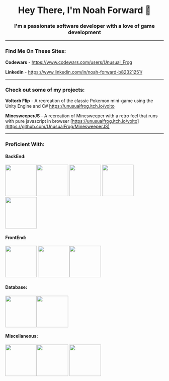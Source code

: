 <h1 align="center">Hey There, I'm Noah Forward 🐸</h1>
<h3 align="center">I'm a passionate software developer with a love of game development</h3>

---

### Find Me On These Sites:
**Codewars** - https://www.codewars.com/users/Unusual_Frog

**Linkedin** - https://www.linkedin.com/in/noah-forward-b82321251/

---
### Check out some of my projects:
**Voltorb Flip** - A recreation of the classic Pokemon mini-game using the Unity Engine and C#
https://unusualfrog.itch.io/volto

**MinesweeperJS** - A recreation of Minesweeper with a retro feel that runs with pure javascript in browser
[https://unusualfrog.itch.io/volto](https://github.com/UnusualFrog/MinesweeperJS)

---
### Proficient With:

#### BackEnd:
<img height=100px width=100px src="https://cdn.jsdelivr.net/gh/devicons/devicon/icons/csharp/csharp-original.svg" /><img height=100px width=100px src="https://cdn.jsdelivr.net/gh/devicons/devicon/icons/java/java-original.svg" /> <img height=100px width=100px src="https://cdn.jsdelivr.net/gh/devicons/devicon/icons/python/python-original.svg" /> <img height=100px width=100px src="https://cdn.jsdelivr.net/gh/devicons/devicon/icons/nodejs/nodejs-original.svg" /><img height=100px width=100px src="https://cdn.jsdelivr.net/gh/devicons/devicon/icons/haskell/haskell-original.svg" /> 
#### FrontEnd:
<img height=100px width=100px src="https://cdn.jsdelivr.net/gh/devicons/devicon/icons/html5/html5-original.svg" /> <img height=100px width=100px src="https://cdn.jsdelivr.net/gh/devicons/devicon/icons/css3/css3-original.svg" /><img height=100px width=100px src="https://cdn.jsdelivr.net/gh/devicons/devicon/icons/javascript/javascript-original.svg" />

#### Database:
 <img height=100px width=100px src="https://cdn.jsdelivr.net/gh/devicons/devicon/icons/mysql/mysql-original-wordmark.svg" /><img height=100px width=100px src="https://cdn.jsdelivr.net/gh/devicons/devicon/icons/mongodb/mongodb-original-wordmark.svg" />

#### Miscellaneous:
<img height=100px width=100px src="https://cdn.jsdelivr.net/gh/devicons/devicon/icons/jira/jira-original-wordmark.svg" /><img height=100px width=100px src="https://cdn.jsdelivr.net/gh/devicons/devicon/icons/unity/unity-original.svg" />
            <img height=100px width=100px src="https://cdn.jsdelivr.net/gh/devicons/devicon/icons/firefox/firefox-plain.svg" />
          
            
          
          
          
          
          
          
          
          
